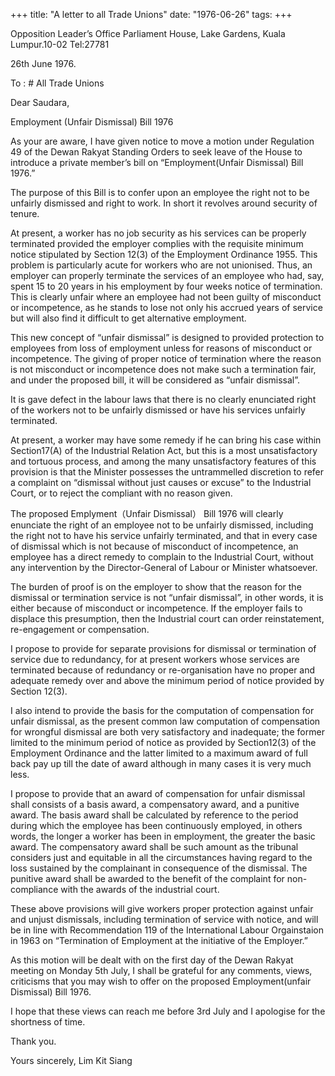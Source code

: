 +++ 
title: "A letter to all Trade Unions"
date: "1976-06-26"
tags:
+++

Opposition Leader’s Office
Parliament House,
Lake Gardens,
Kuala Lumpur.10-02 Tel:27781
							
26th June 1976.

To : # All Trade Unions

Dear Saudara,</u>

Employment (Unfair Dismissal)
Bill 1976

As your are aware, I have given notice to move  a motion under Regulation 49 of the Dewan Rakyat Standing Orders to seek leave of the House to introduce a private member’s bill on “Employment(Unfair Dismissal) Bill 1976.”

The purpose of this Bill is to confer upon an employee the right not to be unfairly dismissed and right to work. In short it revolves around security of tenure.

At present, a worker has no job security as his services can be properly terminated provided the employer complies with the requisite minimum notice stipulated by Section 12(3) of the Employment Ordinance 1955. This problem is particularly acute for workers who are not unionised. Thus, an employer can properly terminate the services of an employee who had, say, spent 15 to 20 years in his employment by four weeks notice of termination. This is clearly unfair where an employee had not been guilty of misconduct or incompetence, as he stands to lose not only his accrued years of service but will also find it difficult to get alternative employment.

This new concept of “unfair dismissal” is designed to provided protection to employees from loss of employment unless for reasons of misconduct or incompetence. The giving of proper notice of termination where the reason is not misconduct or incompetence does not make such a termination fair, and under the proposed  bill, it will be considered as “unfair dismissal”.

It is gave defect in the labour laws that there is no clearly enunciated right of the workers not to be unfairly dismissed or have his services unfairly terminated.

At present, a worker may have some remedy if he can bring his case within Section17(A) of the Industrial Relation Act, but this is a most unsatisfactory and tortuous process, and among the many unsatisfactory features of this provision is that the Minister possesses the untrammelled discretion to refer a complaint on “dismissal without just causes or excuse” to the Industrial Court, or to reject the compliant with no reason given.

The proposed Emplyment（Unfair Dismissal） Bill 1976 will clearly enunciate the right of an employee not to be unfairly dismissed, including the right not to have his service unfairly terminated, and that in every case of dismissal which is not because of misconduct of incompetence, an employee has a direct remedy to complain to the Industrial Court, without any intervention by the Director-General of Labour or Minister whatsoever.

The burden of proof is on the employer to show that the reason for the dismissal or termination service is not “unfair dismissal”, in other words, it is either because of misconduct or incompetence. If the employer fails to displace this presumption, then the Industrial court can order reinstatement, re-engagement or compensation.

I propose to provide for separate provisions for dismissal or termination of service due to redundancy, for at present workers whose services are terminated because of redundancy or re-organisation have no proper and adequate remedy over and above the minimum period of notice provided by Section 12(3).

I also intend to provide the basis for the computation of compensation for unfair dismissal, as the present common law computation of compensation for wrongful dismissal are both very satisfactory and inadequate; the former limited to the minimum period of notice as provided by Section12(3) of the Employment Ordinance and the latter limited to a maximum award of full back pay up till the date of award although in many cases it is very much less.

I propose to provide that an award of compensation for unfair dismissal shall consists of a basis award, a compensatory award, and a punitive award. The basis award shall be calculated by reference to the period during which the employee has been continuously employed, in others words, the longer a worker has been in employment, the greater the basic award. The compensatory award shall be such amount as the tribunal considers just and equitable in all the circumstances having regard to the loss sustained by the complainant in consequence of the dismissal. The punitive award shall be awarded to the benefit of the complaint for non-compliance with the awards of the industrial court.

These above provisions will give workers proper protection against unfair and unjust dismissals, including termination of service with notice, and will be in line with Recommendation 119 of the International Labour Orgainstaion in 1963 on “Termination of Employment at the initiative of the Employer.”

As this motion will be dealt with on the first day of the Dewan Rakyat meeting on Monday 5th July, I shall be grateful for any comments, views, criticisms that you may wish to offer on the proposed Employment(unfair Dismissal) Bill 1976.

I hope that these views can reach me before 3rd July and I apologise for the shortness of time.

Thank you.


Yours sincerely,
Lim Kit Siang
 
